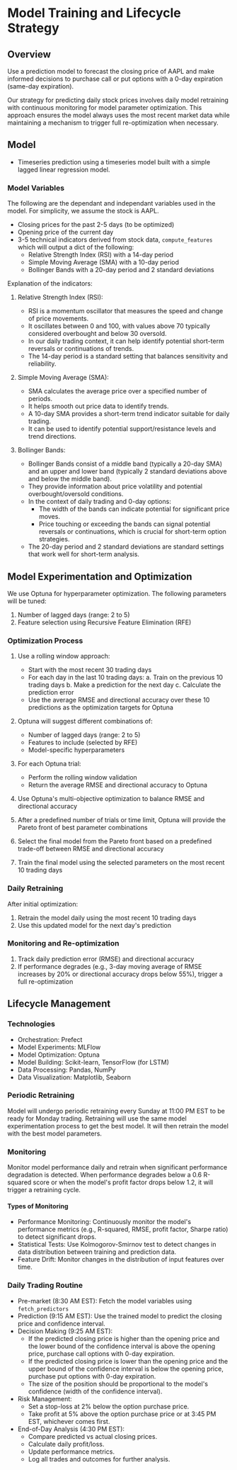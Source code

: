 
# Model Training and Lifecycle Strategy

## Overview
Use a prediction model to forecast the closing price of AAPL and make informed decisions to purchase call or put options with a 0-day expiration (same-day expiration).

Our strategy for predicting daily stock prices involves daily model retraining with continuous monitoring for model parameter optimization. This approach ensures the model always uses the most recent market data while maintaining a mechanism to trigger full re-optimization when necessary.

## Model
- Timeseries prediction using a timeseries model built with a simple lagged linear regression model.

### Model Variables
The following are the dependant and independant variables used in the model. For simplicity, we assume the stock is AAPL.
- Closing prices for the past 2-5 days (to be optimized)
- Opening price of the current day
- 3-5 technical indicators derived from stock data, `compute_features` which will output a dict of the following: 
    - Relative Strength Index (RSI) with a 14-day period
    - Simple Moving Average (SMA) with a 10-day period
    - Bollinger Bands with a 20-day period and 2 standard deviations

Explanation of the indicators:
1. Relative Strength Index (RSI):
   - RSI is a momentum oscillator that measures the speed and change of price movements.
   - It oscillates between 0 and 100, with values above 70 typically considered overbought and below 30 oversold.
   - In our daily trading context, it can help identify potential short-term reversals or continuations of trends.
   - The 14-day period is a standard setting that balances sensitivity and reliability.

2. Simple Moving Average (SMA):
   - SMA calculates the average price over a specified number of periods.
   - It helps smooth out price data to identify trends.
   - A 10-day SMA provides a short-term trend indicator suitable for daily trading.
   - It can be used to identify potential support/resistance levels and trend directions.

3. Bollinger Bands:
   - Bollinger Bands consist of a middle band (typically a 20-day SMA) and an upper and lower band (typically 2 standard deviations above and below the middle band).
   - They provide information about price volatility and potential overbought/oversold conditions.
   - In the context of daily trading and 0-day options:
     * The width of the bands can indicate potential for significant price moves.
     * Price touching or exceeding the bands can signal potential reversals or continuations, which is crucial for short-term option strategies.
   - The 20-day period and 2 standard deviations are standard settings that work well for short-term analysis.

## Model Experimentation and Optimization

We use Optuna for hyperparameter optimization. The following parameters will be tuned:
1. Number of lagged days (range: 2 to 5)
2. Feature selection using Recursive Feature Elimination (RFE)

### Optimization Process

1. Use a rolling window approach:
   - Start with the most recent 30 trading days
   - For each day in the last 10 trading days:
     a. Train on the previous 10 trading days
     b. Make a prediction for the next day
     c. Calculate the prediction error
   - Use the average RMSE and directional accuracy over these 10 predictions as the optimization targets for Optuna

2. Optuna will suggest different combinations of:
   - Number of lagged days (range: 2 to 5)
   - Features to include (selected by RFE)
   - Model-specific hyperparameters

3. For each Optuna trial:
   - Perform the rolling window validation
   - Return the average RMSE and directional accuracy to Optuna

4. Use Optuna's multi-objective optimization to balance RMSE and directional accuracy

5. After a predefined number of trials or time limit, Optuna will provide the Pareto front of best parameter combinations

6. Select the final model from the Pareto front based on a predefined trade-off between RMSE and directional accuracy

7. Train the final model using the selected parameters on the most recent 10 trading days

### Daily Retraining

After initial optimization:
1. Retrain the model daily using the most recent 10 trading days
2. Use this updated model for the next day's prediction

### Monitoring and Re-optimization

1. Track daily prediction error (RMSE) and directional accuracy
2. If performance degrades (e.g., 3-day moving average of RMSE increases by 20% or directional accuracy drops below 55%), trigger a full re-optimization

## Lifecycle Management 

### Technologies
- Orchestration: Prefect
- Model Experiments: MLFlow
- Model Optimization: Optuna
- Model Building: Scikit-learn, TensorFlow (for LSTM)
- Data Processing: Pandas, NumPy
- Data Visualization: Matplotlib, Seaborn

### Periodic Retraining
Model will undergo periodic retraining every Sunday at 11:00 PM EST to be ready for Monday trading.  Retraining will use the same model experimentation process to get the best model. It will then retrain the model with the best model parameters.

### Monitoring 
Monitor model performance daily and retrain when significant performance degradation is detected. When performance degrades below a 0.6 R-squared score or when the model's profit factor drops below 1.2, it will trigger a retraining cycle.

#### Types of Monitoring
- Performance Monitoring: Continuously monitor the model's performance metrics (e.g., R-squared, RMSE, profit factor, Sharpe ratio) to detect significant drops.
- Statistical Tests: Use Kolmogorov-Smirnov test to detect changes in data distribution between training and prediction data.
- Feature Drift: Monitor changes in the distribution of input features over time.

### Daily Trading Routine
- Pre-market (8:30 AM EST): Fetch the model variables using `fetch_predictors`
- Prediction (9:15 AM EST): Use the trained model to predict the closing price and confidence interval.
- Decision Making (9:25 AM EST):
    - If the predicted closing price is higher than the opening price and the lower bound of the confidence interval is above the opening price, purchase call options with 0-day expiration.
    - If the predicted closing price is lower than the opening price and the upper bound of the confidence interval is below the opening price, purchase put options with 0-day expiration.
    - The size of the position should be proportional to the model's confidence (width of the confidence interval).
- Risk Management:
    - Set a stop-loss at 2% below the option purchase price.
    - Take profit at 5% above the option purchase price or at 3:45 PM EST, whichever comes first.
- End-of-Day Analysis (4:30 PM EST):
    - Compare predicted vs actual closing prices.
    - Calculate daily profit/loss.
    - Update performance metrics.
    - Log all trades and outcomes for further analysis.
